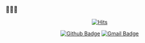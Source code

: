 ### 👋👋👋

<div align=center>
  
  [![Hits](https://hits.seeyoufarm.com/api/count/incr/badge.svg?url=https%3A%2F%2Fgithub.com%2Fdevluce)](https://hits.seeyoufarm.com)
  
</div>

<div align=center>
  
  [![Github Badge](https://img.shields.io/badge/-DevLuce-%23181717?logo=github&link=https://github.com/DevLuce)](https://github.com/DevLuce)
  [![Gmail Badge](https://img.shields.io/badge/whchoi000-d14836?logo=Gmail&logoColor=white&link=mailto:whchoi000@gmail.com)](mailto:whchoi000@gmail.com)
  
</div>



<!--
**DevLuce/DevLuce** is a ✨ _special_ ✨ repository because its `README.md` (this file) appears on your GitHub profile.

Here are some ideas to get you started:

- 🔭 I’m currently working on ...
- 🌱 I’m currently learning ...
- 👯 I’m looking to collaborate on ...
- 🤔 I’m looking for help with ...
- 💬 Ask me about ...
- 📫 How to reach me: ...
- 😄 Pronouns: ...
- ⚡ Fun fact: ...
-->
